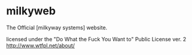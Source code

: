 # milkyweb

The Official [milkyway systems] website.  

licensed under the "Do What the Fuck You Want to" Public License ver. 2
<http://www.wtfpl.net/about/>
